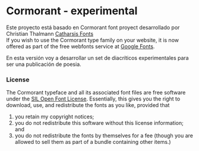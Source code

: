 # Cormorant - experimental

Este proyecto está basado en Cormorant font proyect desarrollado por Christian Thalmann [Catharsis Fonts][1]   
If you wish to use the Cormorant type family on your website, it is now offered as part of the free webfonts service at [Google Fonts][12]. 

En esta versión voy a desarrollar un set de diacríticos experimentales para ser una publicación de poesia.



### License
 
The Cormorant typeface and all its associated font files are free software under the [SIL Open Font License][10]. Essentially, this gives you the right to download, use, and redistribute the fonts as you like, provided that 

1. you retain my copyright notices;
2. you do not redistribute this software without this license information; and 
3. you do not redistribute the fonts by themselves for a fee (though you are allowed to sell them as part of a bundle containing other items.)


[1]: https://www.myfonts.com/foundry/Catharsis_Fonts
[10]: http://scripts.sil.org/OFL
[12]: https://fonts.google.com/?query=cormorant

